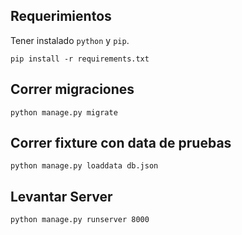 ## Requerimientos

Tener instalado `python` y `pip`.

`pip install -r requirements.txt`

## Correr migraciones

`python manage.py migrate`

## Correr fixture con data de pruebas

`python manage.py loaddata db.json`

## Levantar Server

`python manage.py runserver 8000`
